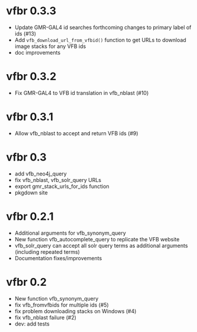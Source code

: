 # vfbr 0.3.3

* Update GMR-GAL4 id searches forthcoming changes to primary label of ids (#13)
* Add `vfb_download_url_from_vfbid()` function to get URLs to download image stacks
  for any VFB ids
* doc improvements

# vfbr 0.3.2

* Fix GMR-GAL4 to VFB id translation in vfb_nblast (#10)

# vfbr 0.3.1

* Allow vfb_nblast to accept and return VFB ids (#9)

# vfbr 0.3

* add vfb_neo4j_query
* fix vfb_nblast, vfb_solr_query URLs
* export gmr_stack_urls_for_ids function
* pkgdown site

# vfbr 0.2.1


* Additional arguments for vfb_synonym_query
* New function vfb_autocomplete_query to replicate the VFB website
* vfb_solr_query can accept all solr query terms as additional arguments
  (including repeated terms)
* Documentation fixes/improvements

# vfbr 0.2

* New function vfb_synonym_query
* fix vfb_fromvfbids for multiple ids (#5)
* fix problem downloading stacks on Windows (#4)
* fix vfb_nblast failure (#2)
* dev: add tests
